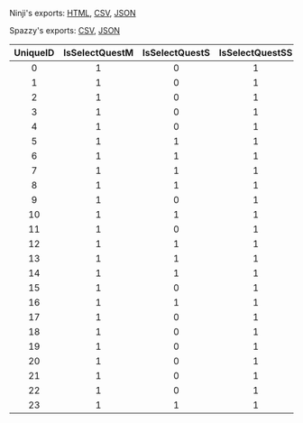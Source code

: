 Ninji's exports: [HTML](https://wuffs.org/acnh/bcsv_160/html/FishBeyQuestParam.html), [CSV](https://wuffs.org/acnh/bcsv_160/csv/FishBeyQuestParam.csv), [JSON](https://wuffs.org/acnh/bcsv_160/json/FishBeyQuestParam.json)

Spazzy's exports: [CSV](https://github.com/McSpazzy/acnh-csv/blob/master/FishBeyQuestParam.csv), [JSON](https://github.com/McSpazzy/acnh-json/blob/master/FishBeyQuestParam.json)

| UniqueID | IsSelectQuestM | IsSelectQuestS | IsSelectQuestSS |
|:--:|:--:|:--:|:--:|
| 0 | 1 | 0 | 1 | 
| 1 | 1 | 0 | 1 | 
| 2 | 1 | 0 | 1 | 
| 3 | 1 | 0 | 1 | 
| 4 | 1 | 0 | 1 | 
| 5 | 1 | 1 | 1 | 
| 6 | 1 | 1 | 1 | 
| 7 | 1 | 1 | 1 | 
| 8 | 1 | 1 | 1 | 
| 9 | 1 | 0 | 1 | 
| 10 | 1 | 1 | 1 | 
| 11 | 1 | 0 | 1 | 
| 12 | 1 | 1 | 1 | 
| 13 | 1 | 1 | 1 | 
| 14 | 1 | 1 | 1 | 
| 15 | 1 | 0 | 1 | 
| 16 | 1 | 1 | 1 | 
| 17 | 1 | 0 | 1 | 
| 18 | 1 | 0 | 1 | 
| 19 | 1 | 0 | 1 | 
| 20 | 1 | 0 | 1 | 
| 21 | 1 | 0 | 1 | 
| 22 | 1 | 0 | 1 | 
| 23 | 1 | 1 | 1 | 

